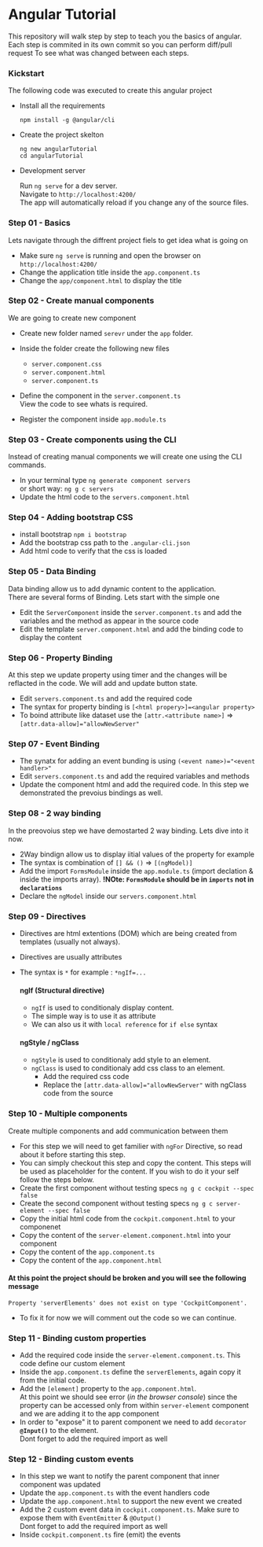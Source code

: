 Angular Tutorial
=================

This repository will walk step by step to teach you the basics of angular.
Each step is commited in its own commit so you can perform diff/pull request
To see what was changed between each steps.

### Kickstart

The following code was executed to create this angular project
* Install all the requirements

    `npm install -g @angular/cli`

* Create the project skelton

    `ng new angularTutorial`  
    `cd angularTutorial`

* Development server

    Run `ng serve` for a dev server.   
    Navigate to `http://localhost:4200/`  
    The app will automatically reload if you change any of the source files.
    
### Step 01 - Basics
Lets navigate through the diffrent project fiels to get idea what is going on

- Make sure `ng serve` is running and open the browser on `http://localhost:4200/`  
- Change the application title inside the `app.component.ts`
- Change the `app/component.html` to display the title 

### Step 02 - Create manual components
We are going to create new component   

- Create new folder named `serevr` under the `app` folder. 
- Inside the folder create the following new files
   
   - `server.component.css`
   - `server.component.html`
   - `server.component.ts` 

- Define the component in the `server.component.ts`   
  View the code to see whats is required.
- Register the component inside `app.module.ts`   

### Step 03 - Create components using the CLI
Instead of creating manual components we will create one using the CLI commands.  

- In your terminal type `ng generate component servers`   
or short way: `ng g c servers`
- Update the html code to the `servers.component.html`

### Step 04 - Adding bootstrap CSS
- install bootstrap `npm i bootstrap`
- Add the bootstrap css path to the `.angular-cli.json`
- Add html code to verify that the css is loaded

### Step 05 - Data Binding
Data binding allow us to add dynamic content to the application.    
There are several forms of Binding. Lets start with the simple one

- Edit the `ServerComponent` inside the `server.component.ts` and add the variables and the method as appear in the source code
- Edit the template `server.component.html` and add the binding code to display the content

### Step 06 - Property Binding
At this step we update property using timer and the changes will be reflacted in the code. We will add and update button state.
- Edit `servers.component.ts` and add the required code
- The syntax for property binding is `[<html propery>]=<angular property>`
- To boind attribute like dataset use the `[attr.<attribute name>]` => `[attr.data-allow]="allowNewServer"`

### Step 07 - Event Binding
- The synatx for adding an event bunding is using `(<event name>)="<event handler>"`
- Edit `servers.component.ts` and add the required variables and methods
- Update the component html and add the required code. In this step we demonstrated the prevoius bindings as well.

### Step 08 - 2 way binding
In the preovoius step we have demostarted 2 way binding. Lets dive into it now.
- 2Way bindign allow us to display iitial values of the property for example
- The syntax is combination of `[] && ()` => `[(ngModel)]`
- Add the import `FormsModule` inside the `app.module.ts` (import declation & inside the imports array).
  **!NOte: `FormsModule` should be in `imports` not in `declarations`**
- Declare the `ngModel` inside our `servers.component.html`

### Step 09 - Directives
- Directives are html extentions (DOM) which are being created from templates (usually not always).
- Directives are usually attributes
- The syntax is `*` for example : `*ngIf=...`
    
    #### ngIf (Structural directive)
    - `ngIf` is used to conditionaly display content.
    - The simple way is to use it as attribute
    - We can also us it with `local reference` for `if else` syntax

    #### ngStyle / ngClass
    - `ngStyle` is used to conditionaly add style to an element.
    - `ngClass` is used to conditionaly add css class to an element.
        - Add the required css code
        - Replace the `[attr.data-allow]="allowNewServer"` with ngClass code from the source

### Step 10 - Multiple components
Create multiple components and add communication between them
- For this step we will need to get familier with `ngFor` Directive, so read about it before starting this step.
- You can simply checkout this step and copy the content. This steps will be used as placeholder for the content. If you wish to do it your self follow the steps below.
- Create the first component without testing specs `ng g c cockpit --spec false`
- Create the second component without testing specs `ng g c server-element --spec false`
- Copy the initial html code from the `cockpit.component.html` to your componenet
- Copy the content of the `server-element.component.html` into your component
- Copy the content of the `app.component.ts`
- Copy the content of the `app.component.html`

#### At this point the project should be broken and you will see the following message
`Property 'serverElements' does not exist on type 'CockpitComponent'.`
- To fix it for now we will comment out the code so we can continue.

### Step 11 - Binding custom properties
- Add the required code inside the `server-element.component.ts`. This code define our custom element
- Inside the `app.component.ts` define the `serverElements`, again copy it from the initial code.
- Add the `[element]` property to the `app.component.html`.  
  At this point we should see error (*in the browser console*) since the property can be accessed only from within `server-element` component and we are adding it to the app component
- In order to "expose" it to parent component we need to add `decorator` **`@Input()`** to the element.  
  Dont forget to add the required import as well

### Step 12 - Binding custom events
- In this step we want to notify the parent component that inner component was updated
- Update the `app.component.ts` with the event handlers code
- Update the `app.component.html` to support the new event we created
- Add the 2 custom event data in `cockpit.component.ts`. Make sure to expose them with `EventEmitter` & `@Output()`  
  Dont forget to add the required import as well
- Inside `cockpit.component.ts` fire (emit) the events
